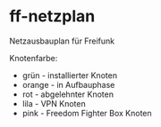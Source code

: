 ff-netzplan
=============

Netzausbauplan für Freifunk

Knotenfarbe:

* grün - installierter Knoten
* orange - in Aufbauphase
* rot - abgelehnter Knoten
* lila - VPN Knoten
* pink - Freedom Fighter Box Knoten
